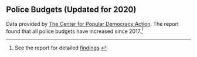 ## Police Budgets (Updated for 2020)

Data provided by [The Center for Popular Democracy Action](https://populardemocracy.org/news-and-publications/congress-must-divest-billion-dollar-police-budget-and-invest-public-education). The report found that all police budgets have increased since 2017.[^1]

[^1]: See the report for detailed [findings](https://populardemocracy.org/news/publications/freedom-thrive-reimagining-safety-security-our-communities).




